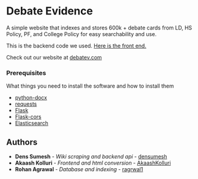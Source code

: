 # Debate Evidence

A simple website that indexes and stores 600k + debate cards from LD, HS Policy, PF, and College Policy for easy searchability and use.

This is the backend code we used. [Here is the front end.](https://github.com/densumesh/debatev-frontend)

Check out our website at [debatev.com](http://www.debatev.com/)

### Prerequisites

What things you need to install the software and how to install them

* [python-docx](https://pypi.org/project/python-docx/)
* [requests](https://pypi.org/project/requests/)
* [Flask](https://pypi.org/project/Flask/)
* [Flask-cors](https://pypi.org/project/Flask-Cors/)
* [Elasticsearch](https://pypi.org/project/elasticsearch/)
## Authors

* **Dens Sumesh** - *Wiki scraping and backend api* - [densumesh](https://github.com/densumesh)
* **Akaash Kolluri** - *Frontend and html conversion* - [AkaashKolluri](https://github.com/AkaashKolluri)
* **Rohan Agrawal** - *Database and indexing* - [ragrwal1](https://github.com/ragrwal1)


